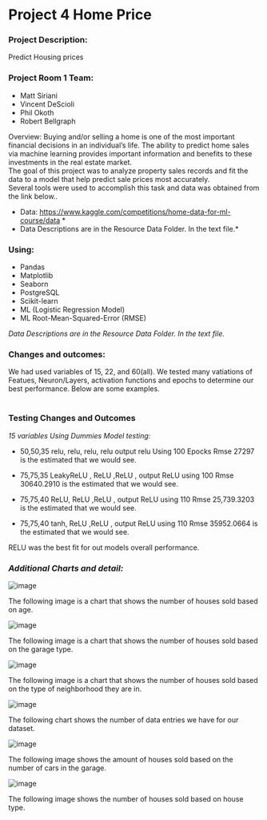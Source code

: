 # Project 4 Home Price

### **Project Description:<br>**
Predict Housing prices

### **Project Room 1 Team:**

- Matt Siriani
- Vincent DeScioli
- Phil  Okoth
- Robert Bellgraph

Overview:
Buying and/or selling a home is one of the most important financial decisions in an individual’s life. The ability to predict home sales via machine learning  provides important information and benefits to these investments in the real estate market.    
The goal of this project was to analyze property sales records and fit the data to a model that help predict sale prices most accurately.  
Several tools were used to accomplish this task and data was obtained from the link below..


* Data:  https://www.kaggle.com/competitions/home-data-for-ml-course/data *
* Data Descriptions are in the Resource Data Folder. In the text file.*

### **Using:** 
- Pandas 
- Matplotlib
- Seaborn
- PostgreSQL
- Scikit-learn
- ML (Logistic Regression Model)
- ML  Root-Mean-Squared-Error (RMSE) 


*Data Descriptions are in the Resource Data Folder. In the text file.*


### **Changes and outcomes:**
We had used variables of 15, 22, and 60(all). We tested many vatiations of Featues, Neuron/Layers, activation functions and epochs to determine our best performance. Below are some examples. 
<br><br>
### **Testing Changes and Outcomes**
*15 variables Using Dummies Model testing:*

- 50,50,35   relu, relu, relu, relu  output relu Using 100 Epocks 
Rmse   27297   is the estimated that we would see. 

- 75,75,35   LeakyReLU , ReLU ,ReLU , output ReLU using 100 
Rmse  30640.2910   is the estimated that we would see.

- 75,75,40  ReLU, ReLU ,ReLU , output ReLU using 110 
Rmse  25,739.3203  is the estimated that we would see.

- 75,75,40  tanh, ReLU ,ReLU , output ReLU using 110 
Rmse  35952.0664   is the estimated that we would see.

RELU was the best fit for out models overall performance. 

### *Additional Charts and detail:*

![image](https://github.com/rbellgraph1/project_4_home_price/assets/124213934/b2b94591-6953-49b6-b48d-b00f29639f1f)

The following image is a chart that shows the number of houses sold based on age.

![image](https://github.com/rbellgraph1/project_4_home_price/assets/124213934/7f1cb8b5-d2aa-4bbf-993b-83c197b201e2)

The following image is a chart that shows the number of houses sold based on the garage type.

![image](https://github.com/rbellgraph1/project_4_home_price/assets/124213934/c9beeee0-9783-4c91-b246-1bc52efc4e3b)

The following image is a chart that shows the number of houses sold based on the type of neighborhood they are in.

![image](https://github.com/rbellgraph1/project_4_home_price/assets/124213934/8ee96cbb-44c5-48c8-b561-159cb0c39d2a)

The following chart shows the number of data entries we have for our dataset.

![image](https://github.com/rbellgraph1/project_4_home_price/assets/124213934/1ccce762-8f15-4539-a03f-ab6d6d8e7962)

The following image shows the amount of houses sold based on the number of cars in the garage.

![image](https://github.com/rbellgraph1/project_4_home_price/assets/124213934/23516fae-f17d-4163-88b2-233438c9d15f)

The following image shows the number of houses sold based on house type.


